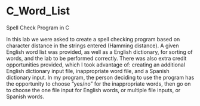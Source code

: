 # C_Word_List
Spell Check Program in C

In this lab we were asked to create a spell checking program based on character distance in the strings entered (Hamming distance).  A given English word list was provided, as well as a English dictionary, for sorting of words, and the lab to be performed correctly.  There was also extra credit opportunities provided, which I took advantage of: creating an additional English dictionary input file, inappropriate word file, and a Spanish dictionary input.  In my program, the person deciding to use the program has the opportunity to choose “yes/no” for the inappropriate words, then go on to choose the one file input for English words, or multiple file inputs, or Spanish words.  
